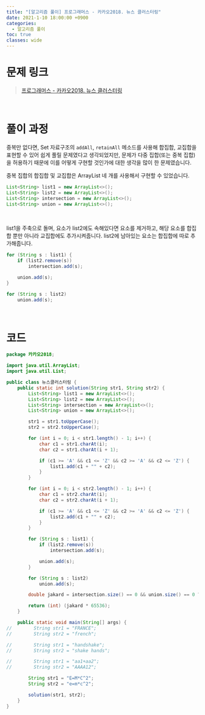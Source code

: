 ```yaml
---
title: "[알고리즘 풀이] 프로그래머스 - 카카오2018. 뉴스 클러스터링"
date: 2021-1-10 18:00:00 +0900
categories:
  - 알고리즘 풀이
toc: true
classes: wide
---
```


# 문제 링크

> [프로그래머스 - 카카오2018. 뉴스 클러스터링](https://programmers.co.kr/learn/courses/30/lessons/17677)

<br>

# 풀이 과정

중복만 없다면, Set 자료구조의 `addAll`, `retainAll` 메소드를 사용해 합집합, 교집합을 표현할 수 있어 쉽게 풀릴 문제였다고 생각되었지만, 문제가 다중 집합(또는 중복 집합)을 허용하기 때문에 이를 어떻게 구현할 것인가에 대한 생각을 많이 한 문제였습니다.

중복 집합의 합집합 및 교집합은 ArrayList 네 개를 사용해서 구현할 수 있었습니다.

```java
List<String> list1 = new ArrayList<>();
List<String> list2 = new ArrayList<>();
List<String> intersection = new ArrayList<>();
List<String> union = new ArrayList<>();
```

<br>

list1을 주축으로 돌며, 요소가 list2에도 속해있다면 요소를 제거하고, 해당 요소를 합집합 뿐만 아니라 교집합에도 추가시켜줍니다. list2에 남아있는 요소는 합집합에 따로 추가해줍니다.

```java
for (String s : list1) {
    if (list2.remove(s))
        intersection.add(s);

    union.add(s);
}

for (String s : list2)
    union.add(s);
```

<br>

# 코드

```java
package 카카오2018;

import java.util.ArrayList;
import java.util.List;

public class 뉴스클러스터링 {
    public static int solution(String str1, String str2) {
        List<String> list1 = new ArrayList<>();
        List<String> list2 = new ArrayList<>();
        List<String> intersection = new ArrayList<>();
        List<String> union = new ArrayList<>();

        str1 = str1.toUpperCase();
        str2 = str2.toUpperCase();

        for (int i = 0; i < str1.length() - 1; i++) {
            char c1 = str1.charAt(i);
            char c2 = str1.charAt(i + 1);

            if (c1 >= 'A' && c1 <= 'Z' && c2 >= 'A' && c2 <= 'Z') {
                list1.add(c1 + "" + c2);
            }
        }

        for (int i = 0; i < str2.length() - 1; i++) {
            char c1 = str2.charAt(i);
            char c2 = str2.charAt(i + 1);

            if (c1 >= 'A' && c1 <= 'Z' && c2 >= 'A' && c2 <= 'Z') {
                list2.add(c1 + "" + c2);
            }
        }

        for (String s : list1) {
            if (list2.remove(s))
                intersection.add(s);

            union.add(s);
        }

        for (String s : list2)
            union.add(s);

        double jakard = intersection.size() == 0 && union.size() == 0 ? 1 : (double) intersection.size() / union.size();

        return (int) (jakard * 65536);
    }

    public static void main(String[] args) {
//        String str1 = "FRANCE";
//        String str2 = "french";

//        String str1 = "handshake";
//        String str2 = "shake hands";

//        String str1 = "aa1+aa2";
//        String str2 = "AAAA12";

        String str1 = "E=M*C^2";
        String str2 = "e=m*c^2";

        solution(str1, str2);
    }
}
```